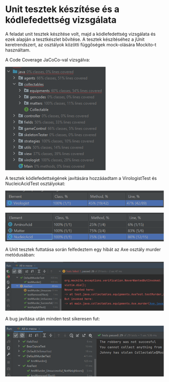 # Unit tesztek készítése és a kódlefedettség vizsgálata


A feladat unit tesztek készítése volt, majd a kódlefedettség vizsgálata és ezek alapján a tesztkészlet bővítése. A tesztek készítéséhez a jUnit keretrendszert, az osztályok közötti függőségek mock-olására Mockito-t használtam.

A Code Coverage JaCoCo-val vizsgálva:

![](screenshots/jacoco.png)

A tesztek kódlefedettségének javítására hozzááadtam a VirologistTest és NucleicAcidTest osztályokat:

![](screenshots/coverage1.png)

![](screenshots/coverage2.png)

A Unit tesztek futtatása során felfedeztem egy hibát az Axe osztály murder metódusában:

![](screenshots/test.png)

A bug javítása után minden test sikeresen fut:

![](screenshots/test2.png)